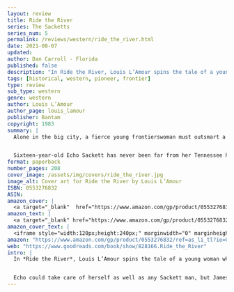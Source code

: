 ```yaml
---
layout: review
title: Ride the River
series: The Sacketts
series_num: 5
permalink: /reviews/western/ride_the_river.html
date: 2021-08-07
updated: 
author: Dan Carroll - Florida
published: false
description: "In Ride the River, Louis L’Amour spins the tale of a young woman who has to protect her family fortune from a murderous thief and teach him what it means to be a Sackett."
tags: [historical, western, pioneer, frontier]
type: review
sub_type: western
genre: western
author: Louis L’Amour
author_page: louis_lamour
publisher: Bantam
copyright: 1983
summary: |
  Alone in the big city, a fierce young frontierswoman must outsmart a dangerous con man before she can stake her claim to the family fortune.


  Sixteen-year-old Echo Sackett has never been far from her Tennessee home—until she makes the long trek to Philadelphia to collect her inheritance. In the wilderness Echo can take care of herself as well as any man, but she never imagined the challenge that awaits: a crooked city lawyer who intends to take advantage of her by any means necessary. Echo will need all of her wits to best this scoundrel and make it back home in one piece.
format: paperback
number_pages: 208
cover_image: /assets/img/covers/ride_the_river.jpg
image_alt: Cover art for Ride the River by Louis L’Amour
ISBN: 0553276832
ASIN: 
amazon_cover: |
  <a target="_blank"  href="https://www.amazon.com/gp/product/0553276832/ref=as_li_tl?ie=UTF8&camp=1789&creative=9325&creativeASIN=0553276832&linkCode=as2&tag=floridan21-20&linkId=29d52c0801d0d6a1d56aa27dee05ecf5"><img border="0" src="//ws-na.amazon-adsystem.com/widgets/q?_encoding=UTF8&MarketPlace=US&ASIN=0553276832&ServiceVersion=20070822&ID=AsinImage&WS=1&Format=_SL250_&tag=floridan21-20" ></a>
amazon_text: |
  <a target="_blank" href="https://www.amazon.com/gp/product/0553276832/ref=as_li_tl?ie=UTF8&camp=1789&creative=9325&creativeASIN=0553276832&linkCode=as2&tag=floridan21-20&linkId=0963bef2bd96c8138a0ac488ece174e2">Ride the River: The Sacketts: A Novel</a>
amazon_cover_text: |
  <iframe style="width:120px;height:240px;" marginwidth="0" marginheight="0" scrolling="no" frameborder="0" src="//ws-na.amazon-adsystem.com/widgets/q?ServiceVersion=20070822&OneJS=1&Operation=GetAdHtml&MarketPlace=US&source=ac&ref=tf_til&ad_type=product_link&tracking_id=floridan21-20&marketplace=amazon&amp;region=US&placement=0553276832&asins=0553276832&linkId=906303cc558603314da694de0d287112&show_border=false&link_opens_in_new_window=false&price_color=333333&title_color=0066c0&bg_color=ffffff"></iframe>
amazon: "https://www.amazon.com/gp/product/0553276832/ref=as_li_tl?ie=UTF8&tag=floridan21-20&camp=1789&creative=9325&linkCode=as2&creativeASIN=0553276832&linkId=374ffc70d6de9a4077c97a25f1ba2ec6"
web: "https://www.goodreads.com/book/show/828166.Ride_the_River"
intro: |
  In *Ride the River*, Louis L’Amour spins the tale of a young woman who has to protect her family fortune from a murderous thief and teach him what it means to be a Sackett. Sixteen-year-old Echo Sackett had never been far from her Tennessee home—until she made the long trek to Philadelphia to collect an inheritance.


  Echo could take care of herself as well as any Sackett man, but James White, a sharp city lawyer, figured that cheating the money from the young girl would be like taking candy from a baby. If he couldn’t hoodwink Echo out of the cash, he’d just steal it from her outright. And if she put up a fight? There were plenty of accidents that could happen to a country girl on her first trip to the big city.
---
```



